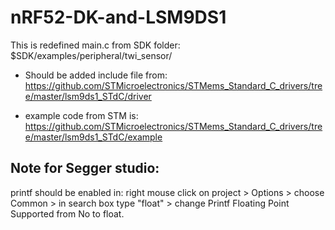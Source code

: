 # nRF52-DK-and-LSM9DS1

This is redefined main.c from SDK folder: $SDK/examples/peripheral/twi_sensor/


* Should be added include file from: https://github.com/STMicroelectronics/STMems_Standard_C_drivers/tree/master/lsm9ds1_STdC/driver


* example code from STM is: https://github.com/STMicroelectronics/STMems_Standard_C_drivers/tree/master/lsm9ds1_STdC/example

## Note for Segger studio: 

printf should be enabled in: right mouse click on project > Options > choose Common > in search box type "float" > change Printf Floating Point Supported from No to float.

